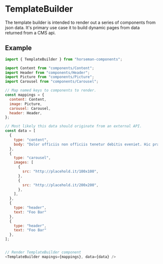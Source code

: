 # TemplateBuilder
The template builder is intended to render out a series of components from json
data. It's primary use case it to build dynamic pages from data returned from a
CMS api.

## Example
```js
import { TemplateBuilder } from "horseman-components";

import Content from "components/Content";
import Header from "components/Header";
import Picture from "components/Picture";
import Carousel from "components/Carousel";

// Map named keys to components to render.
const mappings = {
  content: Content,
  image: Picture,
  carousel: Carousel,
  header: Header,
};

// Most likely this data should originate from an external API.
const data = [
  {
    type: "content",
    body: "Dolor officiis non officiis tenetur debitis eveniet. Hic praesentium dolor."
  },
  {
    type: "carousel",
    images: [
      {
        src: "http://placehold.it/100x100",
      },
      {
        src: "http://placehold.it/200x200",
      },
    ],
  },
  {
    type: "header",
    text: "Foo Bar"
  },
  {
    type: "header",
    text: "Foo Bar"
  },
];


// Render TemplateBuilder component
<TemplateBuilder mapings={mappings}, data={data} />
```
